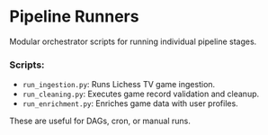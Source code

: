 # Pipeline Runners

Modular orchestrator scripts for running individual pipeline stages.

### Scripts:
- `run_ingestion.py`: Runs Lichess TV game ingestion.
- `run_cleaning.py`: Executes game record validation and cleanup.
- `run_enrichment.py`: Enriches game data with user profiles.

These are useful for DAGs, cron, or manual runs.
